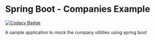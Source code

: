 # Spring Boot - Companies Example

[![Codacy Badge](https://api.codacy.com/project/badge/Grade/a86e43f53a4d4835ba80d0f72afbeba3)](https://app.codacy.com/app/Vignesh-Durairaj/Spring-Boot-Companies?utm_source=github.com&utm_medium=referral&utm_content=Vignesh-Durairaj/Spring-Boot-Companies&utm_campaign=Badge_Grade_Dashboard)

A sample application to mock the company utilities using spring boot
